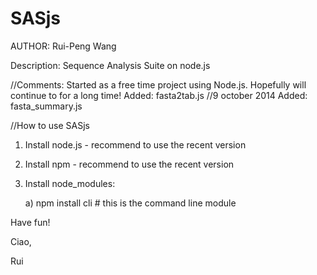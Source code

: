 SASjs
=====

AUTHOR: Rui-Peng Wang

Description: Sequence Analysis Suite on node.js


//Comments:
Started as a free time project using Node.js. Hopefully will continue to for a long time!
Added: fasta2tab.js
//9 october 2014
Added: fasta_summary.js 



//How to use SASjs
1) Install node.js - recommend to use the recent version 

2) Install npm - recommend to use the recent version 

3) Install node_modules:

	a) npm install cli # this is the command line module 
	
	
Have fun! 

Ciao,

Rui
